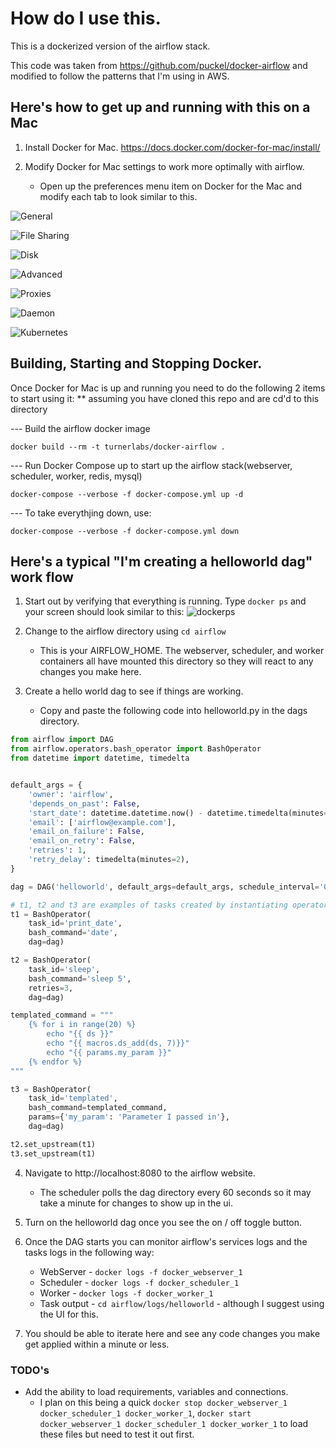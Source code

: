 # How do I use this.

This is a dockerized version of the airflow stack.

This code was taken from <https://github.com/puckel/docker-airflow> and modified to follow the patterns that I'm using in AWS.

## Here's how to get up and running with this on a Mac

1. Install Docker for Mac. https://docs.docker.com/docker-for-mac/install/

2. Modify Docker for Mac settings to work more optimally with airflow.
    * Open up the preferences menu item on Docker for the Mac and modify each tab to look similar to this.

![General](../images/docker1.png?raw=true)

![File Sharing](../images/docker2.png?raw=true)

![Disk](../images/docker3.png?raw=true)

![Advanced](../images/docker4.png?raw=true)

![Proxies](../images/docker5.png?raw=true)

![Daemon](../images/docker6.png?raw=true)

![Kubernetes](../images/docker7.png?raw=true)


## Building, Starting and Stopping Docker.

Once Docker for Mac is up and running you need to do the following 2 items to start using it:
** assuming you have cloned this repo and are cd'd to this directory

--- Build the airflow docker image

`docker build --rm -t turnerlabs/docker-airflow .`

--- Run Docker Compose up to start up the airflow stack(webserver, scheduler, worker, redis, mysql)

`docker-compose --verbose -f docker-compose.yml up -d`

--- To take everythjing down, use:

`docker-compose --verbose -f docker-compose.yml down`

## Here's a typical "I'm creating a helloworld dag" work flow

1. Start out by verifying that everything is running.  Type `docker ps` and your screen should look similar to this:
![dockerps](../images/docker8.png?raw=true)

2. Change to the airflow directory using `cd airflow`
      * This is your AIRFLOW_HOME.  The webserver, scheduler, and worker containers all have mounted this directory so they will react to any changes you make here.

3. Create a hello world dag to see if things are working.
      * Copy and paste the following code into helloworld.py in the dags directory.

```python
from airflow import DAG
from airflow.operators.bash_operator import BashOperator
from datetime import datetime, timedelta


default_args = {
    'owner': 'airflow',
    'depends_on_past': False,
    'start_date': datetime.datetime.now() - datetime.timedelta(minutes=15),
    'email': ['airflow@example.com'],
    'email_on_failure': False,
    'email_on_retry': False,
    'retries': 1,
    'retry_delay': timedelta(minutes=2),
}

dag = DAG('helloworld', default_args=default_args, schedule_interval='0/1 * * * *',)

# t1, t2 and t3 are examples of tasks created by instantiating operators
t1 = BashOperator(
    task_id='print_date',
    bash_command='date',
    dag=dag)

t2 = BashOperator(
    task_id='sleep',
    bash_command='sleep 5',
    retries=3,
    dag=dag)

templated_command = """
    {% for i in range(20) %}
        echo "{{ ds }}"
        echo "{{ macros.ds_add(ds, 7)}}"
        echo "{{ params.my_param }}"
    {% endfor %}
"""

t3 = BashOperator(
    task_id='templated',
    bash_command=templated_command,
    params={'my_param': 'Parameter I passed in'},
    dag=dag)

t2.set_upstream(t1)
t3.set_upstream(t1)
```

4. Navigate to http://localhost:8080 to the airflow website.
      * The scheduler polls the dag directory every 60 seconds so it may take a minute for changes to show up in the ui.

5. Turn on the helloworld dag once you see the on / off toggle button.

6. Once the DAG starts you can monitor airflow's services logs and the tasks logs in the following way:
      * WebServer - `docker logs -f docker_webserver_1`
      * Scheduler - `docker logs -f docker_scheduler_1`
      * Worker - `docker logs -f docker_worker_1`
      * Task output - `cd airflow/logs/helloworld` - although I suggest using the UI for this.

7. You should be able to iterate here and see any code changes you make get applied within a minute or less.

### TODO's
- Add the ability to load requirements, variables and connections.
    - I plan on this being a quick `docker stop docker_webserver_1 docker_scheduler_1 docker_worker_1`, `docker start docker_webserver_1 docker_scheduler_1 docker_worker_1` to load these files but need to test it out first.